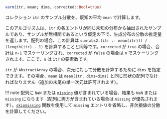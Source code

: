 ```julia
varm(itr, mean; dims, corrected::Bool=true)
```

コレクション `itr` のサンプル分散を、既知の平均 `mean` で計算します。

このアルゴリズムは、`itr` の各エントリが同じ未知の分布から抽出されたサンプルであり、サンプルが無相関であるという仮定の下で、生成分布の分散の推定量を返します。配列の場合、この計算は `sum(abs2.(itr .- mean(itr))) / (length(itr) - 1)` を計算することと同等です。`corrected` が `true` の場合、合計は `n-1` でスケーリングされ、`corrected` が `false` の場合は `n` でスケーリングされます。ここで、`n` は `itr` の要素数です。

`itr` が `AbstractArray` の場合、次元に対して分散を計算するために `dims` を指定できます。その場合、`mean` は `mean(itr, dims=dims)` と同じ形状の配列でなければなりません（追加の末尾の単一次元は許可されます）。

!!! note
    配列に `NaN` または [`missing`](@ref) 値が含まれている場合、結果も `NaN` または `missing` になります（配列に両方が含まれている場合は `missing` が優先されます）。[`skipmissing`](@ref) 関数を使用して `missing` エントリを省略し、非欠損値の分散を計算してください。

